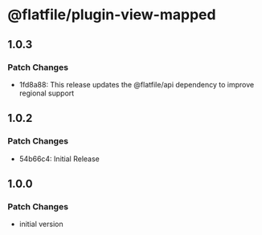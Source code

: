 # @flatfile/plugin-view-mapped

## 1.0.3

### Patch Changes

- 1fd8a88: This release updates the @flatfile/api dependency to improve regional support

## 1.0.2

### Patch Changes

- 54b66c4: Initial Release

## 1.0.0

### Patch Changes

- initial version
